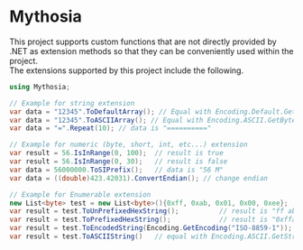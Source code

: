 # Mythosia
This project supports custom functions that are not directly provided by .NET as extension methods so that they can be conveniently used within the project. <br/>
The extensions supported by this project include the following. <br/>

```c#
using Mythosia;

// Example for string extension
var data = "12345".ToDefaultArray(); // Equal with Encoding.Default.GetBytes("12345");
var data = "12345".ToASCIIArray(); // Equal with Encoding.ASCII.GetBytes("12345");
var data = "=".Repeat(10); // data is "=========="

// Example for numeric (byte, short, int, etc...) extension
var result = 56.IsInRange(0, 100);  // result is true 
var result = 56.IsInRange(0, 30);   // result is false
var data = 56000000.ToSIPrefix();   // data is "56 M"
var data = ((double)423.42031).ConvertEndian();	// change endian

// Example for Enumerable extension
new List<byte> test = new List<byte>(){0xff, 0xab, 0x01, 0x00, 0xee};
var result = test.ToUnPrefixedHexString();			// result is "ff ab 01 00 ee"
var result = test.ToPrefixedHexString();			// result is "0xffab0100ee"
var result = test.ToEncodedString(Encoding.GetEncoding("ISO-8859-1"));		// convert string as "ISO-8859-1" format
var result = test.ToASCIIString()	// equal with Encoding.ASCII.GetString(test.ToArray(), 0, test.Count());
